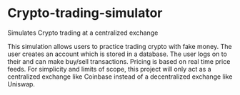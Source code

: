 # Crypto-trading-simulator
Simulates Crypto trading at a centralized exchange


This simulation allows users to practice trading crypto with fake money. The user creates an account which is stored in a database. The user logs on to their and can make buy/sell transactions. Pricing is based on real time price feeds. For simplicity and limits of scope, this project will only act as a centralized exchange like Coinbase instead of a decentralized exchange like Uniswap.
